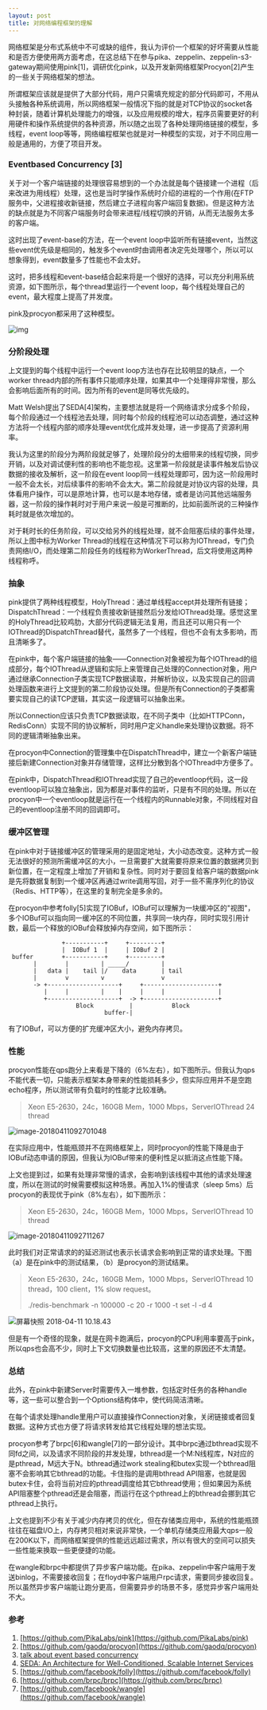 ```yaml
---
layout: post
title: 对网络编程框架的理解
---
```


网络框架是分布式系统中不可或缺的组件，我认为评价一个框架的好坏需要从性能和是否方便使用两方面考虑，在这总结下在参与pika、zeppelin、zeppelin-s3-gateway期间使用pink[1]，调研优化pink，以及开发新网络框架Procyon[2]产生的一些关于网络框架的想法。

所谓框架应该就是提供了大部分代码，用户只需填充规定的部分代码即可，不用从头接触各种系统调用，所以网络框架一般情况下指的就是对TCP协议的socket各种封装，随着计算机处理能力的增强，以及应用规模的增大，程序员需要更好的利用硬件和操作系统提供的各种资源，所以随之出现了各种处理网络链接的模型，多线程，event loop等等，网络编程框架也就是对一种模型的实现，对于不同应用一般是通用的，方便了项目开发。

### Eventbased Concurrency [3]

关于对一个客户端链接的处理很容易想到的一个办法就是每个链接建一个进程（后来改进为用线程）处理，这也是当时学操作系统时介绍的进程的一个作用(在FTP服务中，父进程接收新链接，然后建立子进程向客户端回复数据)。但是这种方法的缺点就是为不同客户端服务时会带来进程/线程切换的开销，从而无法服务太多的客户端。

这时出现了event-base的方法，在一个event loop中监听所有链接event，当然这些event优先级是相同的，触发多个event时由调用者决定先处理哪个，所以可以想象得到，event数量多了性能也不会太好。

这时，把多线程和event-base结合起来将是一个很好的选择，可以充分利用系统资源，如下图所示，每个thread里运行一个event loop，每个线程处理自己的event，最大程度上提高了并发度。

pink及procyon都采用了这种模型。

![img](http://i.imgur.com/XXfibpV.png)

### 分阶段处理

上文提到的每个线程中运行一个event loop方法也存在比较明显的缺点，一个worker thread内部的所有事件只能顺序处理，如果其中一个处理得非常慢，那么会影响后面所有的时间。因为所有的event是同等优先级的。

Matt Welsh提出了SEDA[4]架构，主要想法就是将一个网络请求分成多个阶段，每个阶段通过一个线程池去处理，同时每个阶段的线程池可以动态调整，通过这种方法将一个线程内部的顺序处理event优化成并发处理，进一步提高了资源利用率。

我认为这里的阶段分为两阶段就足够了，处理阶段分的太细带来的线程切换，同步开销，以及对调试便利性的影响也不能忽视。这里第一阶段就是读事件触发后协议数据的接收及解析，这一阶段在event loop同一线程处理即可，因为这一阶段用时一般不会太长，对后续事件的影响不会太大。第二阶段就是对协议内容的处理，具体看用户操作，可以是原地计算，也可以是本地存储，或者是访问其他远端服务器，这一阶段的操作耗时对于用户来说一般是可推断的，比如前面所说的三种操作耗时就是依次增加的。

对于耗时长的任务阶段，可以交给另外的线程处理，就不会阻塞后续的事件处理，所以上图中标为Worker Thread的线程在这种情况下可以称为IOThread，专门负责网络I/O，而处理第二阶段任务的线程称为WorkerThread，后文将使用这两种线程称呼。

### 抽象

pink提供了两种线程模型，HolyThread：通过单线程accept并处理所有链接；DispatchThread：一个线程负责接收新链接然后分发给IOThread处理。感觉这里的HolyThread比较鸡肋，大部分代码逻辑无法复用，而且还可以用只有一个IOThread的DispatchThread替代，虽然多了一个线程，但也不会有太多影响，而且清晰多了。

在pink中，每个客户端链接的抽象——Connection对象被视为每个IOThread的组成部分，每个IOThread从逻辑和实际上来管理自己处理的Connection对象，用户通过继承Connection子类实现TCP数据读取，并解析协议，以及实现自己的回调处理函数来进行上文提到的第二阶段协议处理。但是所有Connection的子类都需要实现自己的读TCP逻辑，其实这一段逻辑可以抽象出来。

所以Connection应该只负责TCP数据读取，在不同子类中（比如HTTPConn，RedisConn）实现不同的协议解析，同时用户定义handle来处理协议数据。将不同的逻辑清晰抽象出来。

在procyon中Connection的管理集中在DispatchThread中，建立一个新客户端链接后新建Connection对象并存储管理，这样比分散到各个IOThread中方便多了。

在pink中，DispatchThread和IOThread实现了自己的eventloop代码，这一段eventloop可以独立抽象出，因为都是对事件的监听，只是有不同的处理。所以在procyon中一个eventloop就是运行在一个线程内的Runnable对象，不同线程对自己的eventloop注册不同的回调即可。

### 缓冲区管理

在pink中对于链接缓冲区的管理采用的是固定地址，大小动态改变。这种方式一般无法很好的预测所需缓冲区的大小，一旦需要扩大就需要将原来位置的数据拷贝到新位置，在一定程度上增加了开销和复杂性。同时对于要回复给客户端的数据pink是先将数据复制到一个缓冲区再通过write调用写回，对于一些不需序列化的协议（Redis、HTTP等），在这里的复制完全是多余的。

在procyon中参考folly[5]实现了IOBuf，IOBuf可以理解为一块缓冲区的"视图"，多个IOBuf可以指向同一缓冲区的不同位置，共享同一块内存，同时实现引用计数，最后一个释放的IOBuf会释放掉内存空间，如下图所示：

```
               +-----------+     +---------+
               |  IOBuf 1  |     | IOBuf 2 |
 buffer        +-----------+     +---------+
       |        |         | _____/         |
       |   data |    tail |/    data       | tail
       |        v         v                v
       -> +--------------------+     +---------------------+
          |     |         |    |     |     |               |
          +--------------------+  -> +---------------------+
                   Block          |           Block
                           buffer-|
```

有了IOBuf，可以方便的扩充缓冲区大小，避免内存拷贝。

### 性能 

procyon性能在qps跑分上来看是下降的（6%左右），如下图所示。但我认为qps不能代表一切，只能表示框架本身带来的性能损耗多少，但实际应用并不是空跑echo程序，所以测试带有负载时的性能才比较准确。

>Xeon E5-2630，24c，160GB Mem，1000 Mbps，ServerIOThread 24 thread

![image-20180411092701048](/public/img/networkframe/performance.png)

在实际应用中，性能瓶颈并不在网络框架上，同时procyon的性能下降是由于IOBuf动态申请的原因，但我认为IOBuf带来的便利性足以抵消这点性能下降。

上文也提到过，如果有处理非常慢的请求，会影响到该线程中其他的请求处理速度，所以在测试的时候需要模拟这种场景。再加入1%的慢请求（sleep 5ms）后procyon的表现优于pink（8%左右），如下图所示：

> Xeon E5-2630，24c，160GB Mem，1000 Mbps，ServerIOThread 10 thread

![image-20180411092711267](/public/img/networkframe/performance_with_longreq.png)

此时我们对正常请求的的延迟测试也表示长请求会影响到正常的请求处理。下图（a）是在pink中的测试结果，（b）是procyon的测试结果。

>Xeon E5-2630，24c，160GB Mem，1000 Mbps，ServerIOThread 10 thread，100 client，1% slow request。
>
>./redis-benchmark -n 100000 -c 20 -r 1000 -t set -l -d 4

![屏幕快照 2018-04-11 10.18.43](/public/img/networkframe/latency.png)

但是有一个奇怪的现象，就是在网卡跑满后，procyon的CPU利用率要高于pink，所以qps也会高不少，同时上下文切换数量也比较高，这里的原因还不太清楚。

### 总结

此外，在pink中新建Server时需要传入一堆参数，包括定时任务的各种handle等，这一些可以整合到一个Options结构体中，使代码简洁清晰。

在每个请求处理handle里用户可以直接操作Connection对象，关闭链接或者回复数据。这种方式也方便了将请求转发给其它线程处理的想法实现。

procyon参考了brpc[6]和wangle[7]的一部分设计。其中brpc通过bthread实现不同fd之间，以及请求不同阶段的并发处理，bthread是一个M:N线程库，N对应的是pthread，M远大于N。bthread通过work stealing和butex实现一个bthread阻塞不会影响其它bthread的功能。卡住指的是调用bthread API阻塞，也就是因butex卡住，会将当前对应的pthread调度给其它bthread使用；但如果因为系统API阻塞整个pthread还是会阻塞，而运行在这个pthread上的bthread会挪到其它pthread上执行。

上文也提到不少有关于减少内存拷贝的优化，但在存储类应用中，系统的性能瓶颈往往在磁盘I/O上，内存拷贝相对来说非常快，一个单机存储类应用最大qps一般在200K以下，而网络框架提供的性能远远超过需求，所以有很大的空间可以损失一些性能来换取一些更便捷的功能。

在wangle和brpc中都提供了异步客户端功能。在pika、zeppelin中客户端用于发送binlog，不需要接收回复；在floyd中客户端用户rpc请求，需要同步接收回复。所以虽然异步客户端能让跑分更高，但需要异步的场景不多，感觉异步客户端用处不大。

### 参考

1. [https://github.com/PikaLabs/pink](https://github.com/PikaLabs/pink)
2. [https://github.com/gaodq/procyon](https://github.com/gaodq/procyon)
3. [talk about event based concurrency](http://baotiao.github.io/2016/11/26/concurrency)
4. [SEDA: An Architecture for Well-Conditioned, Scalable Internet Services](http://www.sosp.org/2001/papers/welsh.pdf)
5. [https://github.com/facebook/folly](https://github.com/facebook/folly)
6. [https://github.com/brpc/brpc](https://github.com/brpc/brpc)
7. [https://github.com/facebook/wangle](https://github.com/facebook/wangle)